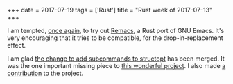 +++
date = 2017-07-19
tags = ['Rust']
title = "Rust week of 2017-07-13"
+++

I am tempted, [once again], to try out [Remacs], a Rust port of GNU
Emacs. It\'s very encouraging that it tries to be compatible, for the
drop-in-replacement effect.

I am glad [the change to add subcommands to structopt] has been merged.
It was the one important missing piece to [this wonderful project]. I
also made [a contribution] to the project.

  [once again]: http://tshepang.net/rust-week-of-2017-01-06
  [Remacs]: https://github.com/Wilfred/remacs
  [the change to add subcommands to structopt]: https://github.com/TeXitoi/structopt/pull/17
  [this wonderful project]: https://github.com/TeXitoi/structopt
  [a contribution]: https://github.com/TeXitoi/structopt/pull/19
